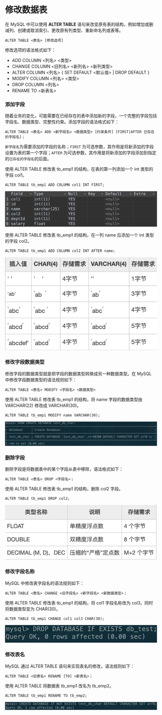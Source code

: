 # 修改数据表

在 MySQL 中可以使用 **ALTER TABLE** 语句来改变原有表的结构，例如增加或删减列、创建或取消索引、更改原有列类型、重新命名列或表等。

```text
ALTER TABLE <表名> [修改选项]
```

修改选项的语法格式如下：

* ADD COLUMN &lt;列名&gt; &lt;类型&gt;
* CHANGE COLUMN &lt;旧列名&gt; &lt;新列名&gt; &lt;新列类型&gt;
* ALTER COLUMN &lt;列名&gt; { SET DEFAULT &lt;默认值&gt; \| DROP DEFAULT }
* MODIFY COLUMN &lt;列名&gt; &lt;类型&gt;
* DROP COLUMN &lt;列名&gt;
* RENAME TO &lt;新表名&gt;

### 添加字段

随着业务的变化，可能需要在已经存在的表中添加新的字段，一个完整的字段包括字段名、数据类型、完整性约束。添加字段的语法格式如下：

```text
ALTER TABLE <表名> ADD <新字段名> <数据类型> [约束条件] [FIRST|AFTER 已存在的字段名]；
```

`新字段名`为需要添加的字段的名称；`FIRST` 为可选参数，其作用是将新添加的字段设置为表的第一个字段；`AFTER` 为可选参数，其作用是将新添加的字段添加到指定的`已存在的字段名`的后面。

使用 ALTER TABLE 修改表 tb\_emp1 的结构，在表的第一列添加一个 int 类型的字段 col1。

```text
ALTER TABLE tb_emp1 ADD COLUMN col1 INT FIRST;
```

![](../.gitbook/assets/image%20%2828%29.png)

使用 ALTER TABLE 修改表 tb\_emp1 的结构，在一列 name 后添加一个 int 类型的字段 col2。

```text
ALTER TABLE tb_emp1 ADD COLUMN col2 INT AFTER name;
```

![](../.gitbook/assets/image%20%2833%29.png)

### 修改字段数据类型

修改字段的数据类型就是把字段的数据类型转换成另一种数据类型。在 MySQL 中修改字段数据类型的语法规则如下：

```text
ALTER TABLE <表名> MODIFY <字段名> <数据类型>
```

使用 ALTER TABLE 修改表 tb\_emp1 的结构，将 name 字段的数据类型由 VARCHAR\(22\) 修改成 VARCHAR\(30\)。

```text
ALTER TABLE tb_emp1 MODIFY name VARCHAR(30);
```

![](../.gitbook/assets/image%20%2827%29.png)

### 删除字段

删除字段是将数据表中的某个字段从表中移除，语法格式如下：

```text
ALTER TABLE <表名> DROP <字段名>；
```

使用 ALTER TABLE 修改表 tb\_emp1 的结构，删除 col2 字段。

```text
ALTER TABLE tb_emp1 DROP col2;
```

![](../.gitbook/assets/image%20%285%29.png)

### 修改字段名称

MySQL 中修改表字段名的语法规则如下：

```text
ALTER TABLE <表名> CHANGE <旧字段名> <新字段名> <新数据类型>；
```

使用 ALTER TABLE 修改表 tb\_emp1 的结构，将 col1 字段名称改为 col3，同时将数据类型变为 CHAR\(30\)。

```text
ALTER TABLE tb_emp1 CHANGE col1 col3 CHAR(30);
```

![](../.gitbook/assets/image%20%2815%29.png)

### 修改表名

MySQL 通过 ALTER TABLE 语句来实现表名的修改，语法规则如下：

```text
ALTER TABLE <旧表名> RENAME [TO] <新表名>；
```

使用 ALTER TABLE 将数据表 tb\_emp1 改名为 tb\_emp2。

```text
ALTER TABLE tb_emp1 RENAME TO tb_emp2;
```

![](../.gitbook/assets/image%20%2818%29.png)

